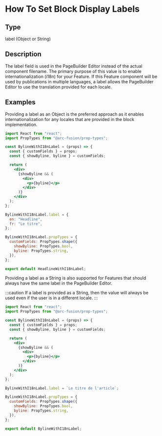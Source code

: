 # How To Set Block Display Labels

## Type

label (Object or String)

## Description

The label field is used in the PageBuilder Editor instead of the actual component filename. The primary purpose of this value is to enable internationalization (i18n) for your Feature. If this Feature component will be used by publications in multiple languages, a label allows the PageBuilder Editor to use the translation provided for each locale.

## Examples

Providing a label as an Object is the preferred approach as it enables internationalization for any locales that are provided in the block implementation.

```jsx title="/blocks/custom-byline-block/features/custom-byline/default.jsx"
import React from "react";
import PropTypes from "@arc-fusion/prop-types";

const BylineWithI18nLabel = (props) => {
  const { customFields } = props;
  const { showByline, byline } = customFields;

  return (
    <div>
      {showByline && (
        <div>
          <p>{byline}</p>
        </div>
      )}
    </div>
  );
};

BylineWithI18nLabel.label = {
  en: "Headline",
  fr: "Le titre",
};

BylineWithI18nLabel.propTypes = {
  customFields: PropTypes.shape({
    showByline: PropTypes.bool,
    byline: PropTypes.string,
  }),
};

export default HeadlineWithI18nLabel;
```

Providing a label as a String is also supported for Features that should always have the same label in the PageBuilder Editor.

:::caution
If a label is provided as a String, then the value will always be used even if the user is in a different locale.
:::

```jsx title="/blocks/custom-byline-block/features/custom-byline/default.jsx"
import React from "react";
import PropTypes from "@arc-fusion/prop-types";

const BylineWithI18nLabel = (props) => {
  const { customFields } = props;
  const { showByline, byline } = customFields;

  return (
    <div>
      {showByline && (
        <div>
          <p>{byline}</p>
        </div>
      )}
    </div>
  );
};

BylineWithI18nLabel.label = `Le titre de l'article`;

BylineWithI18nLabel.propTypes = {
  customFields: PropTypes.shape({
    showByline: PropTypes.bool,
    byline: PropTypes.string,
  }),
};

export default BylineWithI18nLabel;
```
